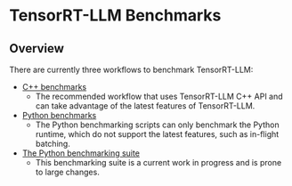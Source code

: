 # TensorRT-LLM Benchmarks

## Overview

There are currently three workflows to benchmark TensorRT-LLM:
* [C++ benchmarks](./cpp)
  - The recommended workflow that uses TensorRT-LLM C++ API and can take advantage of the latest features of TensorRT-LLM.
* [Python benchmarks](./python)
  - The Python benchmarking scripts can only benchmark the Python runtime, which do not support the latest features, such as in-flight batching.
* [The Python benchmarking suite](./suite)
  - This benchmarking suite is a current work in progress and is prone to large changes.
